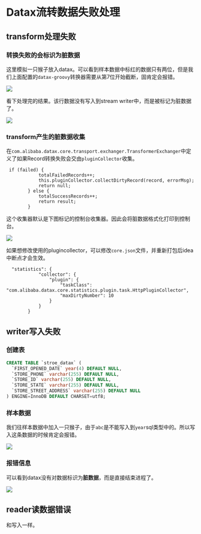 # Datax流转数据失败处理

## transform处理失败

### 转换失败的会标识为脏数据

这里模拟一只猴子放入datax。可以看到样本数据中标红的数据只有两位，但是我们上面配置的`datax-groovy`转换器需要从第7位开始截断，固肯定会报错。

![](https://i.loli.net/2019/12/04/aPrlT3UFIOzSjD7.png)

看下处理完的结果。该行数据没有写入到stream writer中，而是被标记为脏数据了。

![](https://i.loli.net/2019/12/04/UzdogVnPA1BNsmD.png)

### transform产生的脏数据收集

在`com.alibaba.datax.core.transport.exchanger.TransformerExchanger`中定义了如果Record转换失败会交由`pluginCollector`收集。

```
 if (failed) {
            totalFailedRecords++;
            this.pluginCollector.collectDirtyRecord(record, errorMsg);
            return null;
        } else {
            totalSuccessRecords++;
            return result;
        }
```

这个收集器默认是下图标记的控制台收集器。因此会将脏数据格式化打印到控制台。

![](http://image-picgo.test.upcdn.net/img/20191204164531.png)

如果想修改使用的plugincollector，可以修改`core.json`文件，并重新打包后idea中断点才会生效。

```
  "statistics": {
            "collector": {
                "plugin": {
                    "taskClass": "com.alibaba.datax.core.statistics.plugin.task.HttpPluginCollector",
                    "maxDirtyNumber": 10
                }
            }
        }
```



## writer写入失败

### 创建表

```SQL
CREATE TABLE `stroe_datax` (
  `FIRST_OPENED_DATE` year(4) DEFAULT NULL,
  `STORE_PHONE` varchar(255) DEFAULT NULL,
  `STORE_ID` varchar(255) DEFAULT NULL,
  `STORE_STATE` varchar(255) DEFAULT NULL,
  `STORE_STREET_ADDRESS` varchar(255) DEFAULT NULL
) ENGINE=InnoDB DEFAULT CHARSET=utf8;
```



### 样本数据

我们往样本数据中加入一只猴子，由于`abc`是不能写入到`year`sql类型中的。所以写入这条数据的时候肯定会报错。

![](http://image-picgo.test.upcdn.net/img/20191204154234.png)

### 报错信息

可以看到datax没有对数据标识为**脏数据**，而是直接结束进程了。

![](http://image-picgo.test.upcdn.net/img/20191204154416.png)

## reader读数据错误

和写入一样。